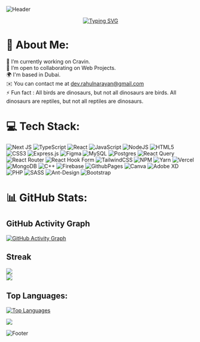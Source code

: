 ![Header](https://capsule-render.vercel.app/api?type=waving&height=120&color=0:000000,50:1F1B7F,100:6A1DFF)

<div align="center">
    <a href="https://git.io/typing-svg"><img src="https://readme-typing-svg.demolab.com?font=Fira+Code&size=32%&pause=200&color=6A1DFF&center=true&vCenter=true&width=600&height=32%&lines=Hello+there+!;My+name+is+Rahul;Welcome+to+My+Profile+!;" alt="Typing SVG" /></a>
</div>

# 💫 About Me:
🔭 I’m currently working on Cravin.<br>🤝 I’m open to collaborating on Web Projects.<br>🌍 I'm based in Dubai.<br>✉️ You can contact me at [dev.rahulnarayan@gmail.com](mailto:dev.rahulnarayan@gmail.com)<br>⚡ Fun fact : All birds are dinosaurs, but not all dinosaurs are birds. All dinosaurs are reptiles, but not all reptiles are dinosaurs. 


<!--## 🌐 Socials:
[![LinkedIn](https://img.shields.io/badge/LinkedIn-%230077B5.svg?logo=linkedin&logoColor=white)](https://linkedin.com/in/https://www.linkedin.com/in/rahulnarayan269)-->

# 💻 Tech Stack:
![Next JS](https://img.shields.io/badge/Next-black?style=plastic&logo=next.js&logoColor=white) ![TypeScript](https://img.shields.io/badge/typescript-%23007ACC.svg?style=plastic&logo=typescript&logoColor=white) ![React](https://img.shields.io/badge/react-%2320232a.svg?style=plastic&logo=react&logoColor=%2361DAFB) ![JavaScript](https://img.shields.io/badge/javascript-%23323330.svg?style=plastic&logo=javascript&logoColor=%23F7DF1E) ![NodeJS](https://img.shields.io/badge/node.js-6DA55F?style=plastic&logo=node.js&logoColor=white) ![HTML5](https://img.shields.io/badge/html5-%23E34F26.svg?style=plastic&logo=html5&logoColor=white) ![CSS3](https://img.shields.io/badge/css3-%231572B6.svg?style=plastic&logo=css3&logoColor=white) ![Express.js](https://img.shields.io/badge/express.js-%23404d59.svg?style=plastic&logo=express&logoColor=%2361DAFB) ![Figma](https://img.shields.io/badge/figma-%23F24E1E.svg?style=plastic&logo=figma&logoColor=white) ![MySQL](https://img.shields.io/badge/mysql-%2300000f.svg?style=plastic&logo=mysql&logoColor=white) ![Postgres](https://img.shields.io/badge/postgres-%23316192.svg?style=plastic&logo=postgresql&logoColor=white) ![React Query](https://img.shields.io/badge/-React%20Query-FF4154?style=plastic&logo=react%20query&logoColor=white) ![React Router](https://img.shields.io/badge/React_Router-CA4245?style=plastic&logo=react-router&logoColor=white) ![React Hook Form](https://img.shields.io/badge/React%20Hook%20Form-%23EC5990.svg?style=plastic&logo=reacthookform&logoColor=white) ![TailwindCSS](https://img.shields.io/badge/tailwindcss-%2338B2AC.svg?style=plastic&logo=tailwind-css&logoColor=white) ![NPM](https://img.shields.io/badge/NPM-%23CB3837.svg?style=plastic&logo=npm&logoColor=white) ![Yarn](https://img.shields.io/badge/yarn-%232C8EBB.svg?style=plastic&logo=yarn&logoColor=white) ![Vercel](https://img.shields.io/badge/vercel-%23000000.svg?style=plastic&logo=vercel&logoColor=white) ![MongoDB](https://img.shields.io/badge/MongoDB-%234ea94b.svg?style=plastic&logo=mongodb&logoColor=white) ![C++](https://img.shields.io/badge/c++-%2300599C.svg?style=plastic&logo=c%2B%2B&logoColor=white) ![Firebase](https://img.shields.io/badge/Firebase-039BE5?style=plastic&logo=Firebase&logoColor=white) ![GithubPages](https://img.shields.io/badge/github%20pages-121013?style=plastic&logo=github&logoColor=white)  ![Canva](https://img.shields.io/badge/Canva-%2300C4CC.svg?style=plastic&logo=Canva&logoColor=white) ![Adobe XD](https://img.shields.io/badge/Adobe%20XD-470137?style=plastic&logo=Adobe%20XD&logoColor=#FF61F6) ![PHP](https://img.shields.io/badge/php-%23777BB4.svg?style=plastic&logo=php&logoColor=white) ![SASS](https://img.shields.io/badge/SASS-hotpink.svg?style=plastic&logo=SASS&logoColor=white) ![Ant-Design](https://img.shields.io/badge/-AntDesign-%230170FE?style=plastic&logo=ant-design&logoColor=white) ![Bootstrap](https://img.shields.io/badge/bootstrap-%238511FA.svg?style=plastic&logo=bootstrap&logoColor=white)
# 📊 GitHub Stats:

## GitHub Activity Graph
[![GitHub Activity Graph](https://github-readme-activity-graph.vercel.app/graph?username=rahul-269&custom_title=Rahul's%20GitHub%20Activity%20Graph&hide_border=true&theme=vision-friendly-dark&border_radius=15&bg_color=000000&color=FFD700&line=1E90FF&point=1E90FF&area_color=000000&title_color=FFD700&area=true)](https://www.github.com/rahul-269)

## Streak
![](https://github-readme-streak-stats.herokuapp.com/?user=rahul-269&theme=vision-friendly-dark&hide_border=true)<br/>
![](?username=rahul-269&theme=vision-friendly-dark&hide_border=true&include_all_commits=false&count_private=false&layout=compact) 
[<!--<br/>![](https://github-profile-summary-cards.vercel.app/api/cards/profile-details?username=rahul-269&theme=vision_friendly_dark)-->](http://www.github.com/rahul-269)
<!--[![My GitHub Language Stats](https://github-readme-stats.vercel.app/api/top-langs/?username=rahul-269&langs_count=5&theme=vision-friendly-dark&hide_border=true)]()-->
## Top Languages:
[![Top Languages](https://github-readme-stats.vercel.app/api/top-langs/?username=rahul-269&hide=html&hide_border=true&layout=compact&langs_count=8&theme=vision-friendly-dark)](https://github.com/rahul-269)

<!--## Repos per Language:
![Repos per Language](https://github-profile-summary-cards.vercel.app/api/cards/repos-per-language?username=rahul-269&theme=highcontrast&hide_border=true)

## Most Commit Language:
![Most Commit Language](https://github-profile-summary-cards.vercel.app/api/cards/most-commit-language?username=rahul-269&theme=highcontrast&hide_border=true)-->

<!--[![Hits](https://hits.seeyoufarm.com/api/count/incr/badge.svg?url=https%3A%2F%2Fgithub.com%2Frahul-269&count_bg=%23310986&title_bg=%23310986&icon=&icon_color=%23E7E7E7&title=Visits&edge_flat=false)](https://hits.seeyoufarm.com) -->
![](https://komarev.com/ghpvc/?username=rahul-269&color=blueviolet)

![Footer](https://capsule-render.vercel.app/api?type=waving&height=120&color=0:000000,50:1F1B7F,100:6A1DFF&section=footer)

